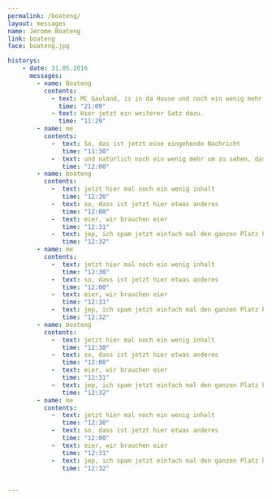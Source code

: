 ```yaml
---
permalink: /boateng/
layout: messages
name: Jerome Boateng
link: boateng
face: boateng.jpg

historys:
    - date: 31.05.2016
      messages:
        - name: Boateng
          contents:
            - text: MC Gauland, is in da House und noch ein wenig mehr zusätzlichen Text. Da geht bestimmt noch mal was.
              time: "21:09"
            - text: Hier jetzt ein weiterer Satz dazu.
              time: "11:29"
        - name: me
          contents:
            -  text: So, das ist jetzt eine eingehende Nachricht
               time: "11:30"
            -  text: und natürlich noch ein wenig mehr um zu sehen, dass das auch wirklich funktioniert.
               time: "12:00" 
        - name: boateng
          contents:
            -  text: jetzt hier mal noch ein wenig inhalt
               time: "12:30"
            -  text: so, dass ist jetzt hier etwas anderes
               time: "12:00"
            -  text: eier, wir brauchen eier
               time: "12:31"
            -  text: jep, ich spam jetzt einfach mal den ganzen Platz hier voll und dann schauen wir, was passiert
               time: "12:32"
        - name: me
          contents:
            -  text: jetzt hier mal noch ein wenig inhalt
               time: "12:30"
            -  text: so, dass ist jetzt hier etwas anderes
               time: "12:00"
            -  text: eier, wir brauchen eier
               time: "12:31"
            -  text: jep, ich spam jetzt einfach mal den ganzen Platz hier voll und dann schauen wir, was passiert
               time: "12:32"
        - name: boateng
          contents:
            -  text: jetzt hier mal noch ein wenig inhalt
               time: "12:30"
            -  text: so, dass ist jetzt hier etwas anderes
               time: "12:00"
            -  text: eier, wir brauchen eier
               time: "12:31"
            -  text: jep, ich spam jetzt einfach mal den ganzen Platz hier voll und dann schauen wir, was passiert
               time: "12:32"
        - name: me
          contents:
            -  text: jetzt hier mal noch ein wenig inhalt
               time: "12:30"
            -  text: so, dass ist jetzt hier etwas anderes
               time: "12:00"
            -  text: eier, wir brauchen eier
               time: "12:31"
            -  text: jep, ich spam jetzt einfach mal den ganzen Platz hier voll und dann schauen wir, was passiert
               time: "12:32" 

    
---
```

